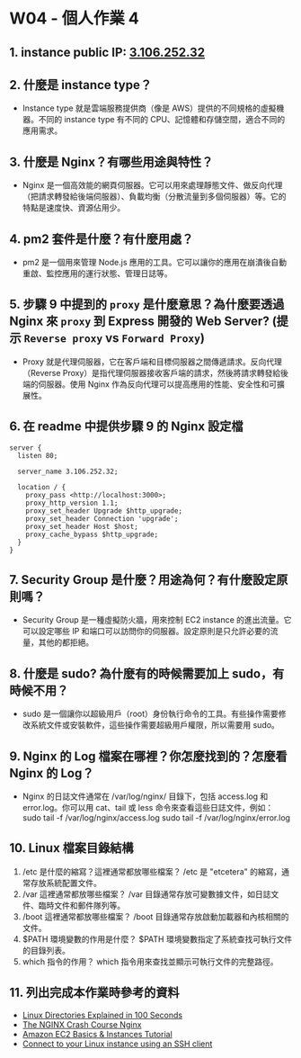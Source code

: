 # W04 - 個人作業 4

## 1. instance public IP: [3.106.252.32](<http://3.106.252.32/>)

## 2. 什麼是 instance type？

* Instance type 就是雲端服務提供商（像是 AWS）提供的不同規格的虛擬機器。不同的 instance type 有不同的 CPU、記憶體和存儲空間，適合不同的應用需求。

## 3. 什麼是 Nginx？有哪些用途與特性？

* Nginx 是一個高效能的網頁伺服器。它可以用來處理靜態文件、做反向代理（把請求轉發給後端伺服器）、負載均衡（分散流量到多個伺服器）等。它的特點是速度快、資源佔用少。

## 4. pm2 套件是什麼？有什麼用處？

* pm2 是一個用來管理 Node.js 應用的工具。它可以讓你的應用在崩潰後自動重啟、監控應用的運行狀態、管理日誌等。

## 5. 步驟 9 中提到的 `proxy` 是什麼意思？為什麼要透過 Nginx 來 `proxy` 到 Express 開發的 Web Server? (提示 `Reverse proxy` vs `Forward Proxy`)

* Proxy 就是代理伺服器，它在客戶端和目標伺服器之間傳遞請求。反向代理（Reverse Proxy）是指代理伺服器接收客戶端的請求，然後將請求轉發給後端的伺服器。使用 Nginx 作為反向代理可以提高應用的性能、安全性和可擴展性。

## 6. 在 readme 中提供步驟 9 的 Nginx 設定檔

    server {
      listen 80;

      server_name 3.106.252.32;  

      location / {
        proxy_pass <http://localhost:3000>;
        proxy_http_version 1.1;
        proxy_set_header Upgrade $http_upgrade;
        proxy_set_header Connection 'upgrade';
        proxy_set_header Host $host;
        proxy_cache_bypass $http_upgrade;
      }
    }

## 7. Security Group 是什麼？用途為何？有什麼設定原則嗎？

* Security Group 是一種虛擬防火牆，用來控制 EC2 instance 的進出流量。它可以設定哪些 IP 和端口可以訪問你的伺服器。設定原則是只允許必要的流量，其他的都拒絕。

## 8. 什麼是 sudo? 為什麼有的時候需要加上 sudo，有時候不用？

* sudo 是一個讓你以超級用戶（root）身份執行命令的工具。有些操作需要修改系統文件或安裝軟件，這些操作需要超級用戶權限，所以需要用 sudo。

## 9. Nginx 的 Log 檔案在哪裡？你怎麼找到的？怎麼看 Nginx 的 Log？

* Nginx 的日誌文件通常在 /var/log/nginx/ 目錄下，包括 access.log 和 error.log。你可以用 cat、tail 或 less 命令來查看這些日誌文件，例如：
    sudo tail -f /var/log/nginx/access.log
    sudo tail -f /var/log/nginx/error.log

## 10. Linux 檔案目錄結構

1. /etc 是什麼的縮寫？這裡通常都放哪些檔案？ /etc 是 "etcetera" 的縮寫，通常存放系統配置文件。
2. /var 這裡通常都放哪些檔案？ /var 目錄通常存放可變數據文件，如日誌文件、臨時文件和郵件隊列等。
3. /boot 這裡通常都放哪些檔案？ /boot 目錄通常存放啟動加載器和內核相關的文件。
4.  $PATH 環境變數的作用是什麼？ $PATH 環境變數指定了系統查找可執行文件的目錄列表。
5.  which 指令的作用？ which 指令用來查找並顯示可執行文件的完整路徑。

## 11. 列出完成本作業時參考的資料

* [Linux Directories Explained in 100 Seconds](<https://www.youtube.com/watch?v=42iQKuQodW4>)
* [The NGINX Crash Course Nginx](<https://lightda-tw.notion.site/20241002-W04-4-1132ceabc70c8048bbd2d228ad660156>) 
* [Amazon EC2 Basics & Instances Tutorial](<https://www.youtube.com/watch?v=iHX-jtKIVNA>)
* [Connect to your Linux instance using an SSH client](<https://docs.aws.amazon.com/AWSEC2/latest/UserGuide/connect-linux-inst-ssh.html>)